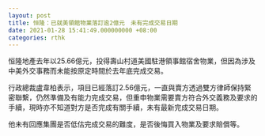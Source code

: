 ```yaml
---
layout: post
title: 恒隆：已就美領館物業落訂逾2億元　未有完成交易日期
date: 2021-01-28 15:41:49.000000000 +08:00
categories: rthk
---
```


恒隆地產去年以25.66億元，投得壽山村道美國駐港領事館宿舍物業，但因為涉及中美外交事務而未能按原定時間於去年底完成交易。

行政總裁盧韋柏表示，項目已經落訂2.56億元，一直與賣方透過雙方律師保持緊密聯繫，仍然準備及有能力完成交易，但重申物業需要賣方符合外交義務及要求的手續，現時亦不知道對方是否完成有關手續，未有最新完成交易日期。

他未有回應集團是否低估完成交易的難度，是否後悔買入物業及要求賠償等。
